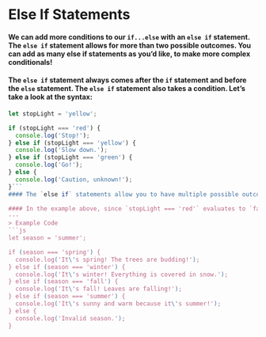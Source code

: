 # Else If Statements

#### We can add more conditions to our `if...else` with an `else if` statement. The `else if` statement allows for more than two possible outcomes. You can add as many else if statements as you’d like, to make more complex conditionals!

#### The `else if` statement always comes after the `if` statement and before the `else` statement. The `else if` statement also takes a condition. Let’s take a look at the syntax:
```js
let stopLight = 'yellow';

if (stopLight === 'red') {
  console.log('Stop!');
} else if (stopLight === 'yellow') {
  console.log('Slow down.');
} else if (stopLight === 'green') {
  console.log('Go!');
} else {
  console.log('Caution, unknown!');
}```
#### The `else if` statements allow you to have multiple possible outcomes. `if/else if/else` statements are read from top to bottom, so the first condition that evaluates to `true` from the top to bottom is the block that gets executed.

#### In the example above, since `stopLight === 'red'` evaluates to `false` and `stopLight === 'yellow'` evaluates to `true`, the code inside the first `else if` statement is executed. The rest of the conditions are not evaluated. If none of the conditions evaluated to `true`, then the code in the `else` statement would have executed.
---
> Example Code
```js
let season = 'summer';

if (season === 'spring') {
  console.log('It\'s spring! The trees are budding!');
} else if (season === 'winter') {
  console.log('It\'s winter! Everything is covered in snow.');
} else if (season === 'fall') {
  console.log('It\'s fall! Leaves are falling!');
} else if (season === 'summer') {
  console.log('It\'s sunny and warm because it\'s summer!');
} else {
  console.log('Invalid season.');
} 
```